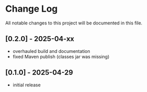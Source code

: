# Change Log


All notable changes to this project will be documented in this file.



## [0.2.0] - 2025-04-xx

- overhauled build and documentation
- fixed Maven publish (classes jar was missing)


## [0.1.0] - 2025-04-29

- initial release

